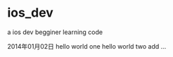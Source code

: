 ios_dev
=======
a ios dev begginer learning code 

2014年01月02日
hello world one 
hello world two 
add ...

